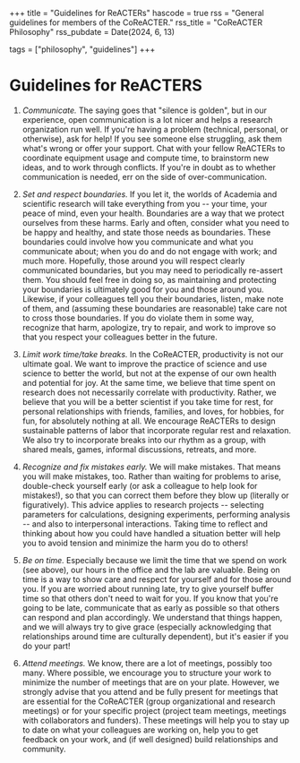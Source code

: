 +++
title = "Guidelines for ReACTERs"
hascode = true
rss = "General guidelines for members of the CoReACTER."
rss_title = "CoReACTER Philosophy"
rss_pubdate = Date(2024, 6, 13)

tags = ["philosophy", "guidelines"]
+++

# Guidelines for ReACTERS



1. *Communicate.* The saying goes that "silence is golden", but in our experience, open communication is a lot nicer and helps a research organization run well. If you're having a problem (technical, personal, or otherwise), ask for help! If you see someone else struggling, ask them what's wrong or offer your support. Chat with your fellow ReACTERs to coordinate equipment usage and compute time, to brainstorm new ideas, and to work through conflicts. If you're in doubt as to whether communication is needed, err on the side of over-communication.

2. *Set and respect boundaries.* If you let it, the worlds of Academia and scientific research will take everything from you -- your time, your peace of mind, even your health. Boundaries are a way that we protect ourselves from these harms. Early and often, consider what you need to be happy and healthy, and state those needs as boundaries. These boundaries could involve how you communicate and what you communicate about; when you do and do not engage with work; and much more. Hopefully, those around you will respect clearly communicated boundaries, but you may need to periodically re-assert them. You should feel free in doing so, as maintaining and protecting your boundaries is ultimately good for you and those around you. Likewise, if your colleagues tell you their boundaries, listen, make note of them, and (assuming these boundaries are reasonable) take care not to cross those boundaries. If you do violate them in some way, recognize that harm, apologize, try to repair, and work to improve so that you respect your colleagues better in the future.

3. *Limit work time/take breaks.* In the CoReACTER, productivity is not our ultimate goal. We want to improve the practice of science and use science to better the world, but not at the expense of our own health and potential for joy. At the same time, we believe that time spent on research does not necessarily correlate with productivity. Rather, we believe that you will be a better scientist if you take time for rest, for personal relationships with friends, families, and loves, for hobbies, for fun, for absolutely nothing at all. We encourage ReACTERs to design sustainable patterns of labor that incorporate regular rest and relaxation. We also try to incorporate breaks into our rhythm as a group, with shared meals, games, informal discussions, retreats, and more.

4. *Recognize and fix mistakes early.* We will make mistakes. That means you will make mistakes, too. Rather than waiting for problems to arise, double-check yourself early (or ask a colleague to help look for mistakes!), so that you can correct them before they blow up (literally or figuratively). This advice applies to research projects -- selecting parameters for calculations, designing experiments, performing analysis -- and also to interpersonal interactions. Taking time to reflect and thinking about how you could have handled a situation better will help you to avoid tension and minimize the harm you do to others!

5. *Be on time.* Especially because we limit the time that we spend on work (see above), our hours in the office and the lab are valuable. Being on time is a way to show care and respect for yourself and for those around you. If you are worried about running late, try to give yourself buffer time so that others don't need to wait for you. If you know that you're going to be late, communicate that as early as possible so that others can respond and plan accordingly. We understand that things happen, and we will always try to give grace (especially acknowledging that relationships around time are culturally dependent), but it's easier if you do your part!

6. *Attend meetings.* We know, there are a lot of meetings, possibly too many. Where possible, we encourage you to structure your work to minimize the number of meetings that are on your plate. However, we strongly advise that you attend and be fully present for meetings that are essential for the CoReACTER (group organizational and research meetings) or for your specific project (project team meetings, meetings with collaborators and funders). These meetings will help you to stay up to date on what your colleagues are working on, help you to get feedback on your work, and (if well designed) build relationships and community.